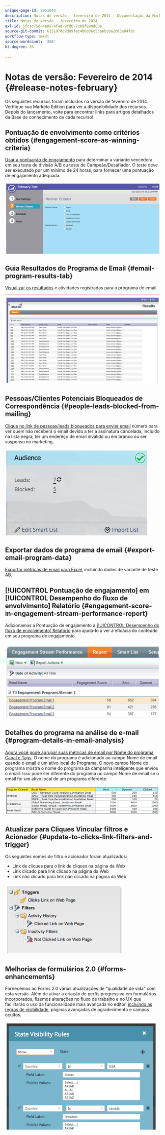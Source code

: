 ```yaml
---
unique-page-id: 2951048
description: Notas de versão - fevereiro de 2014 - Documentação da Marketo - Documentação do produto
title: Notas de versão - fevereiro de 2014
exl-id: 5fcac75d-4e09-4f4d-9fd0-7c89f890d63e
source-git-commit: 615107dc9da9fec4b6d06c5ca6bc0a2c03e84fdc
workflow-type: tm+mt
source-wordcount: '358'
ht-degree: 3%

---
```


# Notas de versão: Fevereiro de 2014 {#release-notes-february}

Os seguintes recursos foram incluídos na versão de fevereiro de 2014. Verifique sua Marketo Edition para ver a disponibilidade dos recursos. Depois do lançamento, volte para encontrar links para artigos detalhados da Base de conhecimento de cada recurso!

## Pontuação de envolvimento como critérios obtidos {#engagement-score-as-winning-criteria}

[Usar a pontuação de engajamento](/help/marketo/product-docs/email-marketing/email-programs/email-program-actions/email-test-a-b-test/define-the-a-b-test-winner-criteria.md) para determinar a variante vencedora em seu teste de divisão A/B ou teste de Campeão/Desafiador. O teste deve ser executado por um mínimo de 24 horas, para fornecer uma pontuação de engajamento adequada.

![](assets/image2014-9-22-10-3a46-3a49.png)

## Guia Resultados do Programa de Email {#email-program-results-tab}

[Visualizar os resultados](/help/marketo/product-docs/email-marketing/email-programs/email-program-data/view-email-program-results.md) e atividades registradas para o programa de email.

![](assets/image2014-9-22-10-3a47-3a19.png)

## Pessoas/Clientes Potenciais Bloqueados de Correspondência {#people-leads-blocked-from-mailing}

[Clique no link de pessoas/leads bloqueados para enviar email](/help/marketo/product-docs/email-marketing/email-programs/managing-people-in-email-programs/define-an-audience-with-a-smart-list.md) número para ver quem não receberá o email devido a ter a assinatura cancelada, incluído na lista negra, ter um endereço de email inválido ou em branco ou ser suspenso no marketing.

![](assets/image2014-9-22-10-3a47-3a42.png)

## Exportar dados de programa de email {#export-email-program-data}

[Exportar métricas de email para Excel](/help/marketo/product-docs/email-marketing/email-programs/email-program-data/export-email-program-dashboard-to-excel.md), incluindo dados de variante de teste AB.

## [!UICONTROL Pontuação de engajamento] em [!UICONTROL Desempenho do fluxo de envolvimento] Relatório {#engagement-score-in-engagement-stream-performance-report}

Adicionamos a Pontuação de engajamento à [[!UICONTROL Desempenho do fluxo de envolvimento] Relatório](/help/marketo/product-docs/email-marketing/drip-nurturing/reports-and-notifications/engagement-stream-performance-report.md) para ajudá-lo a ver a eficácia do conteúdo em seu programa de engajamento.

![](assets/image2014-9-22-10-3a50-3a36.png)

## Detalhes do programa na análise de e-mail {#program-details-in-email-analysis}

[Agora você pode agrupar suas métricas de email por Nome do programa, Canal e Tags](/help/marketo/product-docs/reporting/revenue-cycle-analytics/email-analysis/build-an-email-analysis-report-that-shows-program-information.md). O nome do programa é adicionado ao campo Nome de email quando o email é um ativo local do Programa. O novo campo Nome do programa mostra o nome do programa da campanha inteligente que enviou o email. Isso pode ser diferente do programa no campo Nome de email se o email for um ativo local de um programa diferente.

![](assets/image2014-9-22-10-3a50-3a57.png)

## Atualizar para Cliques Vincular filtros e Acionador {#update-to-clicks-link-filters-and-trigger}

Os seguintes nomes de filtro e acionador foram atualizados:

* Link de cliques para o link de cliques na página da Web
* Link clicado para link clicado na página da Web
* Link não clicado para link não clicado na página da Web

![](assets/image2014-9-22-10-3a51-3a31.png)

## Melhorias de formulários 2.0 {#forms-enhancements}

Fornecemos ao Forms 2.0 várias atualizações de &quot;qualidade de vida&quot; com esta versão. Além de ativar a criação de perfis progressiva em formulários incorporados, fizemos alterações no fluxo de trabalho e no UX que facilitarão o uso da funcionalidade mais avançada no editor, [incluindo as regras de visibilidade](/help/marketo/product-docs/demand-generation/forms/form-fields/dynamically-toggle-visibility-of-a-form-field.md), páginas avançadas de agradecimento e campos ocultos.

![](assets/image2014-9-22-10-3a51-3a54.png)
